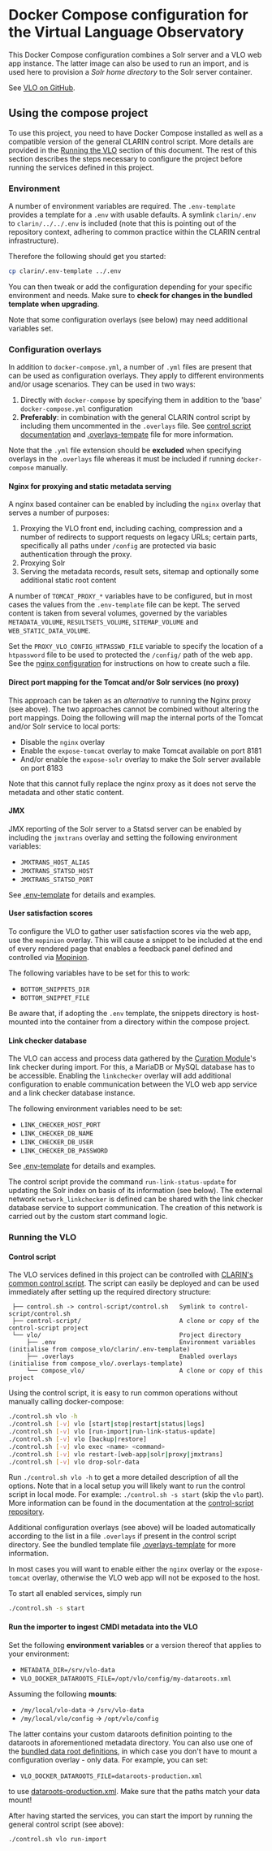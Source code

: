 # Docker Compose configuration for the Virtual Language Observatory

This Docker Compose configuration combines a Solr server and a VLO web app instance. The 
latter image can also be used to run an import, and is used here to provision a *Solr home
directory* to the Solr server container.

See [VLO on GitHub](https://github.com/clarin-eric/VLO).

## Using the compose project

To use this project, you need to have Docker Compose installed as well as a compatible
version of the general CLARIN control script. More details are provided in the
[Running the VLO](#running-the-vlo) section of this document. The rest of this section
describes the steps necessary to configure the project before running the services
defined in this project.

### Environment

A number of environment variables are required. The `.env-template` provides a template
for a `.env` with usable defaults. A symlink `clarin/.env` to `clarin/../../.env` 
is included (note that this is pointing out of the repository context, adhering to common
practice within the CLARIN central infrastructure). 

Therefore the following should get you started:

```sh
cp clarin/.env-template ../.env
```

You can then tweak or add the configuration depending for your specific environment and
needs. Make sure to **check for changes in the bundled template when upgrading**.

Note that some configuration overlays (see below) may need additional variables set.

### Configuration overlays

In addition to `docker-compose.yml`, a number of `.yml` files are present that can be
used as configuration overlays. They apply to different environments and/or usage
scenarios. They can be used in two ways:

1. Directly with `docker-compose` by specifying them in addition
to the 'base' `docker-compose.yml` configuration
2. **Preferably**: in combination with the general CLARIN control script by including them 
uncommented in the `.overlays` file. See [control script documentation](https://gitlab.com/CLARIN-ERIC/control-script/) and 
[.overlays-tempate](./.overlays-template) file for more information. 

Note that the `.yml` file extension should be **excluded** when specifying overlays 
in the `.overlays` file whereas it must be included if running `docker-compose` manually.

#### Nginx for proxying and static metadata serving

A nginx based container can be enabled by including the `nginx` overlay that serves
a number of purposes:

1. Proxying the VLO front end, including caching, compression and a number of redirects
to support requests on legacy URLs; certain parts, specifically all paths under `/config`
are protected via basic authentication through the proxy.
1. Proxying Solr
1. Serving the metadata records, result sets, sitemap and optionally some additional
static root content

A number of `TOMCAT_PROXY_*` variables have to be configured, but in most cases the
values from the `.env-template` file can be kept. The served content is taken from
several volumes, governed by the variables `METADATA_VOLUME`, `RESULTSETS_VOLUME`,
`SITEMAP_VOLUME` and `WEB_STATIC_DATA_VOLUME`.

Set the `PROXY_VLO_CONFIG_HTPASSWD_FILE` variable to specify the location of a
`htpassword` file to be used to protected the `/config/` path of the web app. See the
[nginx configuration](https://docs.nginx.com/nginx/admin-guide/security-controls/configuring-http-basic-authentication/)
for instructions on how to create such a file.

#### Direct port mapping for the Tomcat and/or Solr services (no proxy)

This approach can be taken as an *alternative* to running the Nginx proxy (see above).
The two approaches cannot be combined without altering the port mappings. Doing the
following will map the internal ports of the Tomcat and/or Solr service to local ports:

* Disable the `nginx` overlay
* Enable the `expose-tomcat` overlay to make Tomcat available on port 8181
* And/or enable the `expose-solr` overlay to make the Solr server available on port 8183

Note that this cannot fully replace the nginx proxy as it does not serve the metadata
and other static content.

#### JMX

JMX reporting of the Solr server to a Statsd server can be enabled by including the 
`jmxtrans` overlay and setting the following environment variables: 

* `JMXTRANS_HOST_ALIAS`
* `JMXTRANS_STATSD_HOST`
* `JMXTRANS_STATSD_PORT`

See [.env-template](clarin/.env-template) for details and examples.

#### User satisfaction scores

To configure the VLO to gather user satisfaction scores via the web app, use the
`mopinion` overlay. This will cause a snippet to be included at the end of every
rendered page that enables a feedback panel defined and controlled via 
[Mopinion](https://app.mopinion.com).

The following variables have to be set for this to work:

* `BOTTOM_SNIPPETS_DIR`
* `BOTTOM_SNIPPET_FILE`

Be aware that, if adopting the `.env` template, the snippets directory is host-mounted
into the container from a directory within the compose project.

#### Link checker database

The VLO can access and process data gathered by the
[Curation Module](http://curate.acdh.oeaw.ac.at/)'s link checker during import. For this,
a MariaDB or MySQL database has to be accessible. Enabling the `linkchecker` overlay will
add additional configuration to enable communication between the VLO web app service
and a link checker database instance.

The following environment variables need to be set:

* `LINK_CHECKER_HOST_PORT`
* `LINK_CHECKER_DB_NAME`
* `LINK_CHECKER_DB_USER`
* `LINK_CHECKER_DB_PASSWORD`


See [.env-template](clarin/.env-template) for details and examples.

The control script provide the command `run-link-status-update` for updating the Solr
index on basis of its information (see below). The external network `network_linkchecker`
is defined can be shared with the link checker database service to support communication.
The creation of this network is carried out by the custom start command logic.

### Running the VLO

#### Control script

The VLO services defined in this project can be controlled with 
[CLARIN's common control script](https://gitlab.com/CLARIN-ERIC/control-script).
The script can easily be deployed and can be used immediately after setting up the
required directory structure:
```
 ├── control.sh -> control-script/control.sh   Symlink to control-script/control.sh
 ├── control-script/                           A clone or copy of the control-script project
 └── vlo/                                      Project directory
     ├── .env                                  Environment variables (initialise from compose_vlo/clarin/.env-template)
     ├── .overlays                             Enabled overlays (initialise from compose_vlo/.overlays-template)
     └── compose_vlo/                          A clone or copy of this project
```

Using the control script, it is easy to run common operations without manually calling
docker-compose:

```sh
./control.sh vlo -h
./control.sh [-v] vlo [start|stop|restart|status|logs]
./control.sh [-v] vlo [run-import|run-link-status-update]
./control.sh [-v] vlo [backup|restore]
./control.sh [-v] vlo exec <name> <command>
./control.sh [-v] vlo restart-[web-app|solr|proxy|jmxtrans]
./control.sh [-v] vlo drop-solr-data
```

Run `./control.sh vlo -h` to get a more detailed description of all the options. Note
that in a local setup you will likely want to run the control script in local mode. For
example: `./control.sh -s start` (skip the `vlo` part). More information can be found
in the documentation at the
[control-script repository](https://gitlab.com/CLARIN-ERIC/control-script).

Additional configuration overlays (see above) will be loaded automatically according to 
the list in a file `.overlays` if present in the control script directory. See
the bundled template file [.overlays-template](./.overlays-template)
for more information.

In most cases you will want to enable either the `nginx` overlay or the `expose-tomcat`
overlay, otherwise the VLO web app will not be exposed to the host.

To start all enabled services, simply run

```sh
./control.sh -s start
```

#### Run the importer to ingest CMDI metadata into the VLO

Set the following **environment variables** or a version thereof that applies to your
environment:

- `METADATA_DIR=/srv/vlo-data`
- `VLO_DOCKER_DATAROOTS_FILE=/opt/vlo/config/my-dataroots.xml`

Assuming the following **mounts**:
- `/my/local/vlo-data` -> `/srv/vlo-data`
- `/my/local/vlo/config` -> `/opt/vlo/config`

The latter contains your custom dataroots definition pointing to the dataroots in 
aforementioned metadata directory. You can also use one of the [bundled data root
definitions](https://github.com/clarin-eric/VLO/tree/master/vlo-commons/src/main/resources),
in which case you don't have to mount a configuration overlay - only data. For example,
you can set:

- `VLO_DOCKER_DATAROOTS_FILE=dataroots-production.xml`

to use
[dataroots-production.xml](https://github.com/clarin-eric/VLO/blob/master/vlo-commons/src/main/resources/dataroots-production.xml).
Make sure that the paths match your data mount!

After having started the services, you can start the import by running the general
control script (see above):

```sh
./control.sh vlo run-import
```
